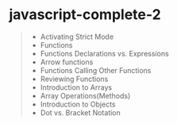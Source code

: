 # javascript-complete-2

> - Activating Strict Mode
> - Functions
> - Functions Declarations vs. Expressions
> - Arrow functions
> - Functions Calling Other Functions
> - Reviewing Functions
> - Introduction to Arrays
> - Array Operations(Methods)
> - Introduction to Objects
> - Dot vs. Bracket Notation
